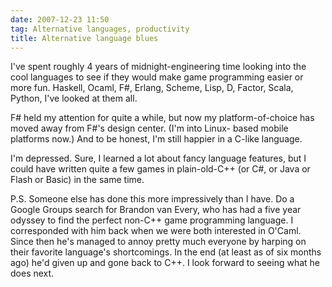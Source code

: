 ```yaml
---
date: 2007-12-23 11:50
tag: Alternative languages, productivity
title: Alternative language blues
---
```


I've spent roughly 4 years of midnight-engineering time looking into the cool
languages to see if they would make game programming easier or more fun.
Haskell, Ocaml, F#, Erlang, Scheme, Lisp, D, Factor, Scala, Python, I've
looked at them all.

F# held my attention for quite a while, but now my
platform-of-choice has moved away from F#'s design center. (I'm into Linux-
based mobile platforms now.) And to be honest, I'm still happier in a C-like
language.

I'm depressed. Sure, I learned a lot about fancy language features,
but I could have written quite a few games in plain-old-C++ (or C#, or Java or
Flash or Basic) in the same time.

P.S. Someone else has done this more
impressively than I have. Do a Google Groups search for Brandon van Every, who
has had a five year odyssey to find the perfect non-C++ game programming
language. I corresponded with him back when we were both interested in O'Caml.
Since then he's managed to annoy pretty much everyone by harping on their
favorite language's shortcomings. In the end (at least as of six months ago)
he'd given up and gone back to C++. I look forward to seeing what he does
next.
